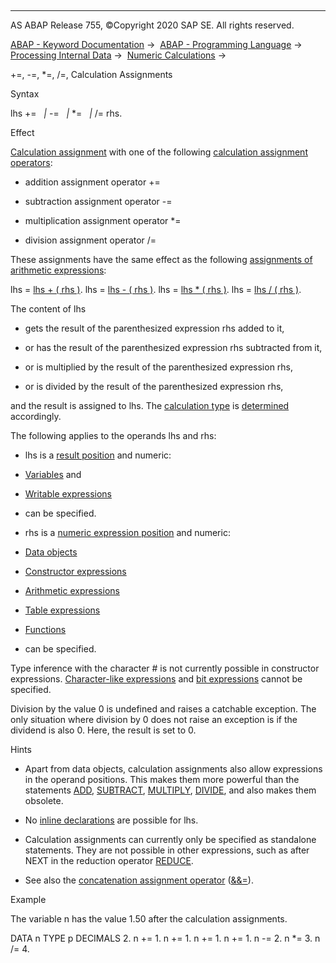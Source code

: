   

* * *

AS ABAP Release 755, ©Copyright 2020 SAP SE. All rights reserved.

[ABAP - Keyword Documentation](javascript:call_link\('abenabap.htm'\)) →  [ABAP - Programming Language](javascript:call_link\('abenabap_reference.htm'\)) →  [Processing Internal Data](javascript:call_link\('abenabap_data_working.htm'\)) →  [Numeric Calculations](javascript:call_link\('abencompute_expressions.htm'\)) → 

+=, -=, \*=, /=, Calculation Assignments

Syntax

lhs +=
  *|* -=
  *|* \*=
  *|* /= rhs.

Effect

[Calculation assignment](javascript:call_link\('abencalculation_assignment_glosry.htm'\) "Glossary Entry") with one of the following [calculation assignment operators](javascript:call_link\('abencalc_assignment_op_glosry.htm'\) "Glossary Entry"):

-   addition assignment operator +=

-   subtraction assignment operator \-=

-   multiplication assignment operator \*=

-   division assignment operator /=

These assignments have the same effect as the following [assignments of arithmetic expressions](javascript:call_link\('abenequals_arith_expr.htm'\)):

lhs = [lhs + ( rhs )](javascript:call_link\('abapcompute_arith.htm'\)).
lhs = [lhs - ( rhs )](javascript:call_link\('abapcompute_arith.htm'\)).
lhs = [lhs \* ( rhs )](javascript:call_link\('abapcompute_arith.htm'\)).
lhs = [lhs / ( rhs )](javascript:call_link\('abapcompute_arith.htm'\)).

The content of lhs

-   gets the result of the parenthesized expression rhs added to it,

-   or has the result of the parenthesized expression rhs subtracted from it,

-   or is multiplied by the result of the parenthesized expression rhs,

-   or is divided by the result of the parenthesized expression rhs,

and the result is assigned to lhs. The [calculation type](javascript:call_link\('abencalculation_type_glosry.htm'\) "Glossary Entry") is [determined](javascript:call_link\('abenarith_type.htm'\)) accordingly.

The following applies to the operands lhs and rhs:

-   lhs is a [result position](javascript:call_link\('abenresult_position_glosry.htm'\) "Glossary Entry") and numeric:

-   [Variables](javascript:call_link\('abenvariable_glosry.htm'\) "Glossary Entry") and

-   [Writable expressions](javascript:call_link\('abenwritable_expression_glosry.htm'\) "Glossary Entry")

-   can be specified.

-   rhs is a [numeric expression position](javascript:call_link\('abennumerical_expr_position_glosry.htm'\) "Glossary Entry") and numeric:

-   [Data objects](javascript:call_link\('abennumeric_data_object_glosry.htm'\) "Glossary Entry")

-   [Constructor expressions](javascript:call_link\('abenconstructor_glosry.htm'\) "Glossary Entry")

-   [Arithmetic expressions](javascript:call_link\('abenarithmetic_expression_glosry.htm'\) "Glossary Entry")

-   [Table expressions](javascript:call_link\('abentable_expression_glosry.htm'\) "Glossary Entry")

-   [Functions](javascript:call_link\('abenfunction_glosry.htm'\) "Glossary Entry")

-   can be specified.

Type inference with the character # is not currently possible in constructor expressions. [Character-like expressions](javascript:call_link\('abencharlike_expression_glosry.htm'\) "Glossary Entry") and [bit expressions](javascript:call_link\('abenbit_expression_glosry.htm'\) "Glossary Entry") cannot be specified.

Division by the value 0 is undefined and raises a catchable exception. The only situation where division by 0 does not raise an exception is if the dividend is also 0. Here, the result is set to 0.

Hints

-   Apart from data objects, calculation assignments also allow expressions in the operand positions. This makes them more powerful than the statements [ADD](javascript:call_link\('abapadd.htm'\)), [SUBTRACT](javascript:call_link\('abapsubtract_multiply_divide.htm'\)), [MULTIPLY](javascript:call_link\('abapsubtract_multiply_divide.htm'\)), [DIVIDE](javascript:call_link\('abapsubtract_multiply_divide.htm'\)), and also makes them obsolete.

-   No [inline declarations](javascript:call_link\('abendata_inline.htm'\)) are possible for lhs.

-   Calculation assignments can currently only be specified as standalone statements. They are not possible in other expressions, such as after NEXT in the reduction operator [REDUCE](javascript:call_link\('abenconstructor_expression_reduce.htm'\)).

-   See also the [concatenation assignment operator](javascript:call_link\('abenconcat_assignment_op_glosry.htm'\) "Glossary Entry") ([&&=](javascript:call_link\('abencalculation_assignment_string.htm'\))).

Example

The variable n has the value 1.50 after the calculation assignments.

DATA n TYPE p DECIMALS 2.
n += 1.
n += 1.
n += 1.
n += 1.
n -= 2.
n \*= 3.
n /= 4.